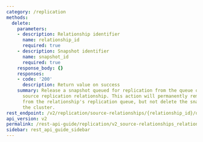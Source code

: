 ```yaml
---
category: /replication
methods:
  delete:
    parameters:
    - description: Relationship identifier
      name: relationship_id
      required: true
    - description: Snapshot identifier
      name: snapshot_id
      required: true
    response_body: {}
    responses:
    - code: '200'
      description: Return value on success
    summary: Release a snapshot queued for replication from the queue of the specified
      source replication relationship. This action will permanently remove the snapshot
      from the relationship's replication queue, but not delete the snapshot from
      the cluster.
rest_endpoint: /v2/replication/source-relationships/{relationship_id}/queued-snapshots/{snapshot_id}
api_version: v2
permalink: /rest-api-guide/replication/v2_source-relationships_relationship_id_queued-snapshots_snapshot_id.html
sidebar: rest_api_guide_sidebar
---
```

